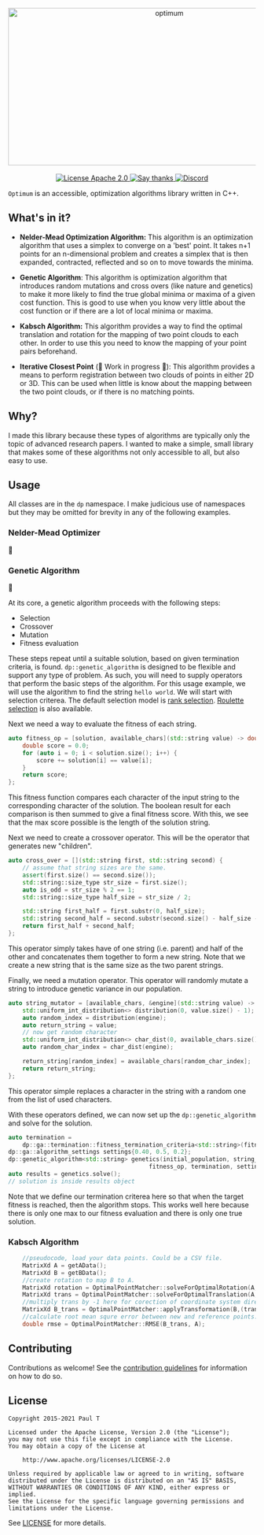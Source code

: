 <p align="center">
  
<img src="https://socialify.git.ci/DeveloperPaul123/Optimum/image?description=1&descriptionEditable=A%20small%20optimization%20library%20using%20modern%20C%2B%2B&font=Raleway&forks=1&language=1&pattern=Signal&stargazers=1&theme=Dark" alt="optimum" width="640" height="320" />
  
  <br>
  <br>

 <a href="https://www.apache.org/licenses/LICENSE-2.0.html">
    <img src="https://img.shields.io/badge/license-Apache 2.0-blue" alt="License Apache 2.0">
  </a>
  
  <a href="https://github.com/DeveloperPaul123/Optimum/stargazers">
    <img src="https://img.shields.io/badge/Say%20Thanks-👍-1EAEDB.svg" alt="Say thanks">
  </a>
  
  <a href="https://discord.gg/MyGjmfQTFP">
    <img alt="Discord" src="https://img.shields.io/discord/652515194572111872">
  </a>

</p>

`Optimum` is an accessible, optimization algorithms library written in C++.

## What's in it?

* **Nelder-Mead Optimization Algorithm:** This algorithm is an optimization algorithm that uses a simplex to converge on a 'best' point. It takes n+1 points for an n-dimensional problem and creates a simplex that is then expanded, contracted, reflected and so on to move towards the minima.

* **Genetic Algorithm**: This algorithm is optimization algorithm that introduces random mutations and cross overs (like nature and genetics) to make it more likely to find the true global minima or maxima of a given cost function. This is good to use when you know very little about the cost function or if there are a lot of local minima or maxima.

* **Kabsch Algorithm:** This algorithm provides a way to find the optimal translation and rotation for the mapping of two point clouds to each other. In order to use this you need to know the mapping of your point pairs beforehand. 

* **Iterative Closest Point** (:construction: Work in progress :construction:): This algorithm provides a means to perform registration between two clouds of points in either 2D or 3D. This can be used when little is know about the mapping between the two point clouds, or if there is no matching points. 

## Why?

I made this library because these types of algorithms are typically only the topic of advanced research papers. I wanted to make a simple, small library that makes some of these algorithms not only accessible to all, but also easy to use. 

## Usage

All classes are in the `dp` namespace. I make judicious use of namespaces but they may be omitted for brevity in any of the following examples.

### Nelder-Mead Optimizer

:construction:

### Genetic Algorithm

:construction:

At its core, a genetic algorithm proceeds with the following steps:

* Selection
* Crossover
* Mutation
* Fitness evaluation

These steps repeat until a suitable solution, based on given termination criteria, is found. `dp::genetic_algorithm` is designed to be flexible and support any type of problem. As such, you will need to supply operators that perform the basic steps of the algorithm. For this usage example, we will use the algorithm to find the string `hello world`. We will start with selection criterea. The default selection model is [rank selection](). [Roulette selection]() is also available.

Next we need a way to evaluate the fitness of each string.

```cpp
auto fitness_op = [solution, available_chars](std::string value) -> double {
    double score = 0.0;
    for (auto i = 0; i < solution.size(); i++) {
        score += solution[i] == value[i];
    }
    return score;
};
```

This fitness function compares each character of the input string to the corresponding character of the solution. The boolean result for each comparison is then summed to give a final fitness score. With this, we see that the max score possible is the length of the solution string.

Next we need to create a crossover operator. This will be the operator that generates new "children".

```cpp
auto cross_over = [](std::string first, std::string second) {
    // assume that string sizes are the same.
    assert(first.size() == second.size());
    std::string::size_type str_size = first.size();
    auto is_odd = str_size % 2 == 1;
    std::string::size_type half_size = str_size / 2;

    std::string first_half = first.substr(0, half_size);
    std::string second_half = second.substr(second.size() - half_size - 1);
    return first_half + second_half;
};
```

This operator simply takes have of one string (i.e. parent) and half of the other and concatenates them together to form a new string. Note that we create a new string that is the same size as the two parent strings.

Finally, we need a mutation operator. This operator will randomly mutate a string to introduce genetic variance in our population.

```cpp
auto string_mutator = [available_chars, &engine](std::string value) -> std::string {
    std::uniform_int_distribution<> distribution(0, value.size() - 1);
    auto random_index = distribution(engine);
    auto return_string = value;
    // now get random character
    std::uniform_int_distribution<> char_dist(0, available_chars.size() - 1);
    auto random_char_index = char_dist(engine);

    return_string[random_index] = available_chars[random_char_index];
    return return_string;
};
```

This operator simple replaces a character in the string with a random one from the list of used characters.

With these operators defined, we can now set up the `dp::genetic_algorithm` and solve for the solution.

```cpp
auto termination =
    dp::ga::termination::fitness_termination_criteria<std::string>(fitness_op(solution));
dp::ga::algorithm_settings settings{0.40, 0.5, 0.2};
dp::genetic_algorithm<std::string> genetics(initial_population, string_mutator, cross_over,
                                        fitness_op, termination, settings);
auto results = genetics.solve();
// solution is inside results object
```

Note that we define our termination criterea here so that when the target fitness is reached, then the algorithm stops. This works well here because there is only one max to our fitness evaluation and there is only one true solution.

### Kabsch Algorithm

````cpp
    //pseudocode, load your data points. Could be a CSV file. 
    MatrixXd A = getAData();
    MatrixXd B = getBData();
    //create rotation to map B to A.
    MatrixXd rotation = OptimalPointMatcher::solveForOptimalRotation(A, B);
    MatrixXd trans = OptimalPointMatcher::solveForOptimalTranslation(A, B, rotation);
    //multiply trans by -1 here for corection of coordinate system direction. 
    MatrixXd B_trans = OptimalPointMatcher::applyTransformation(B,(trans * -1.0), rotation);
    //calculate root mean squre error between new and reference points. 
    double rmse = OptimalPointMatcher::RMSE(B_trans, A);
````

## Contributing

Contributions as welcome! See the [contribution guidelines](CONTRIBUTING.md) for information on how to do so.

## License

```
Copyright 2015-2021 Paul T

Licensed under the Apache License, Version 2.0 (the "License");
you may not use this file except in compliance with the License.
You may obtain a copy of the License at

    http://www.apache.org/licenses/LICENSE-2.0

Unless required by applicable law or agreed to in writing, software
distributed under the License is distributed on an "AS IS" BASIS,
WITHOUT WARRANTIES OR CONDITIONS OF ANY KIND, either express or implied.
See the License for the specific language governing permissions and
limitations under the License.
```

See [LICENSE](LICENSE) for more details.